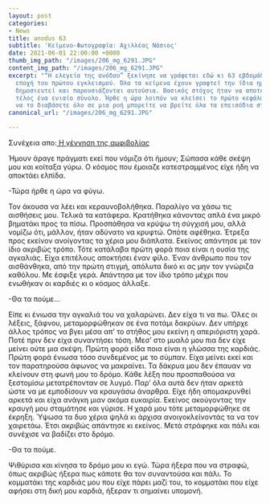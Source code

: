```yaml
---
layout: post
categories:
- News
title: anodus 63
subtitle: 'Κείμενο-Φωτογραφία: Αχιλλέας Νάσιος'
date: 2021-06-01 22:00:00 +0000
thumb_img_path: "/images/206_mg_6291.JPG"
content_img_path: "/images/206_mg_6291.JPG"
excerpt: "“Η ελεγεία της ανόδου” ξεκίνησε να γράφεται εδώ κι 63 εβδομάδες, από την
  εποχή του πρώτου εγκλεισμού. Όλα τα κείμενα έχουν γραφτεί την ίδια ημέρα που έχουν
  δημοσιευτεί και παρουσιάζονται αυτούσια. Βασικός στόχος ήταν να αποτελέσουν στο
  τέλος ένα ενιαίο σύνολο. Ήρθε η ώρα λοιπόν να κλείσει το πρώτο κεφάλαιο. Αν θέλετε
  να το διαβάσετε όλο σε μια ροή μπορείτε να βρείτε όλα τα επεισόδια στο https://hocusphotus.com/hocus-contents/"
canonical_url: "/images/206_mg_6291.JPG"

---
```

Συνέχεια απο:<a href="https://hocusphotus.com/posts/anodus-62/" target="blank"> Η γέννηση της αμφιβολίας</a>

Ήμουν άραγε πράγματι εκεί που νόμιζα ότι ήμουν; Σώπασα κάθε σκέψη μου και κοίταξα γύρω. Ο κόσμος που έμοιαζε κατεστραμμένος είχε ήδη να αποκτάει ελπίδα.

\-Τώρα ήρθε η ώρα να φύγω.

Τον άκουσα να λέει και κεραυνοβολήθηκα. Παραλίγο να χάσω τις αισθήσεις μου. Τελικά τα κατάφερα. Κρατήθηκα κάνοντας απλά ένα μικρό βηματάκι προς τα πίσω. Προσπάθησα να κρύψω τη σύγχισή μου, αλλά νομίζω ότι, μάλλον, ήταν αδύνατο να κρυφτώ. Οπότε αφέθηκα. Έτρεξα προς εκείνον ανοίγοντας τα χέρια μου διάπλατα. Εκείνος απάντησε με τον ίδιο ακριβώς τρόπο. Τότε κατάλαβα πρώτη φορά ποια είναι η ουσία της αγκαλιάς. Είχα επιτέλους αποκτήσει έναν φίλο. Έναν άνθρωπο που τον αισθάνθηκα, από την πρώτη στιγμή, απόλυτα δικό κι ας μην τον γνώριζα καθόλου. Με έσφιξε γερά. Απάντησα με τον ίδιο τρόπο μέχρι που ενωθήκαν οι καρδιές κι ο κόσμος άλλαξε.

\-Θα τα πούμε…

Είπε κι ένιωσα την αγκαλιά του να χαλαρώνει. Δεν είχα τι να πω. Όλες οι λέξεις, ξάφνου, μεταμορφώθηκαν σε ένα ποτάμι δακρύων. Δεν υπήρχε άλλος τρόπος να βγει μέσα απ’ το στήθος μου εκείνη η απεριόριστη χαρά. Ποτέ πριν δεν είχα συναντήσει τόση. Μεσ’ στο μυαλό μου πια δεν είχε μείνει ούτε μια σκέψη. Πρώτη φορά είδα ποια είναι η γλώσσα της καρδιάς. Πρώτη φορά ένιωσα τόσο συνδεμένος με το σύμπαν. Είχα μείνει εκεί και τον παρατηρούσα άφωνος να μακραίνει. Τα δάκρυα μου δεν έπαυαν να κλείνουν στη φωνή μου το δρόμο. Κάθε λέξη που προσπαθούσα να ξεστομίσω μετατρέπονταν σε λυγμό. Παρ’ όλα αυτά δεν ήταν αρκετά ώστε να με εμποδίσουν να κραυγάσω άναρθρα. Είχε ήδη απομακρυνθεί αρκετά και είχα ανάγκη μιαν ακόμα ευκαιρία. Eκείνος ακούγοντας την κραυγή μου σταμάτησε και γύρισε. Η χαρά μου τότε μεταμορφώθηκε σε έκρηξη. Ύψωσα τα δυο χέρια ψηλά κι άρχισα ανοιγοκλείνοντάς τα να τον χαιρετάω. Έτσι ακριβώς απάντησε κι εκείνος. Μετά στράφηκε και πάλι και συνέχισε να βαδίζει στο δρόμο.

\-Θα τα πούμε.

Ψιθύρισα και κίνησα το δρόμο μου κι εγώ. Τώρα ήξερα που να στραφώ, όπως ακριβώς ήξερα πως κάποτε θα τον συναντούσα και πάλι. Το κομματάκι της καρδιάς μου που είχε πάρει μαζί του, το κομματάκι που είχε αφήσει στη δική μου καρδιά, ήξεραν τι σημαίνει υπομονή.